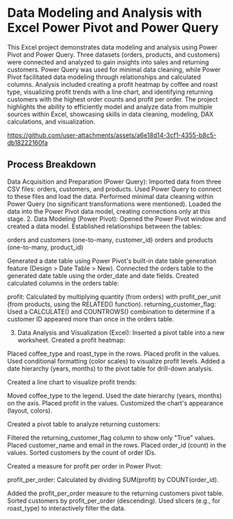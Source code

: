 # Data Modeling and Analysis with Excel Power Pivot and Power Query


This Excel project demonstrates data modeling and analysis using Power Pivot and Power Query. Three datasets (orders, products, and customers) were connected and analyzed to gain insights into sales and returning customers. Power Query was used for minimal data cleaning, while Power Pivot facilitated data modeling through relationships and calculated columns. Analysis included creating a profit heatmap by coffee and roast type, visualizing profit trends with a line chart, and identifying returning customers with the highest order counts and profit per order. The project highlights the ability to efficiently model and analyze data from multiple sources within Excel, showcasing skills in data cleaning, modeling, DAX calculations, and visualization.

https://github.com/user-attachments/assets/a6e18d14-3cf1-4355-b8c5-db18222160fa

## Process Breakdown
Data Acquisition and Preparation (Power Query):
Imported data from three CSV files: orders, customers, and products.
Used Power Query to connect to these files and load the data.
Performed minimal data cleaning within Power Query (no significant transformations were mentioned).
Loaded the data into the Power Pivot data model, creating connections only at this stage.
2. Data Modeling (Power Pivot):
Opened the Power Pivot window and created a data model.
Established relationships between the tables:

orders and customers (one-to-many, customer_id)
orders and products (one-to-many, product_id)


Generated a date table using Power Pivot's built-in date table generation feature (Design > Date Table > New).
Connected the orders table to the generated date table using the order_date and date fields.
Created calculated columns in the orders table:

profit: Calculated by multiplying quantity (from orders) with profit_per_unit (from products, using the RELATED() function).
returning_customer_flag:  Used a CALCULATE() and COUNTROWS() combination to determine if a customer ID appeared more than once in the orders table.


3. Data Analysis and Visualization (Excel):
Inserted a pivot table into a new worksheet.
Created a profit heatmap:

Placed coffee_type and roast_type in the rows.
Placed profit in the values.
Used conditional formatting (color scales) to visualize profit levels.
Added a date hierarchy (years, months) to the pivot table for drill-down analysis.


Created a line chart to visualize profit trends:

Moved coffee_type to the legend.
Used the date hierarchy (years, months) on the axis.
Placed profit in the values.
Customized the chart's appearance (layout, colors).


Created a pivot table to analyze returning customers:

Filtered the returning_customer_flag column to show only "True" values.
Placed customer_name and email in the rows.
Placed order_id (count) in the values.
Sorted customers by the count of order IDs.


Created a measure for profit per order in Power Pivot:

profit_per_order: Calculated by dividing SUM(profit) by COUNT(order_id).


Added the profit_per_order measure to the returning customers pivot table.
Sorted customers by profit_per_order (descending).
Used slicers (e.g., for roast_type) to interactively filter the data.
